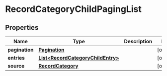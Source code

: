
# RecordCategoryChildPagingList

## Properties
Name | Type | Description | Notes
------------ | ------------- | ------------- | -------------
**pagination** | [**Pagination**](Pagination.md) |  |  [optional]
**entries** | [**List&lt;RecordCategoryChildEntry&gt;**](RecordCategoryChildEntry.md) |  |  [optional]
**source** | [**RecordCategory**](RecordCategory.md) |  |  [optional]



